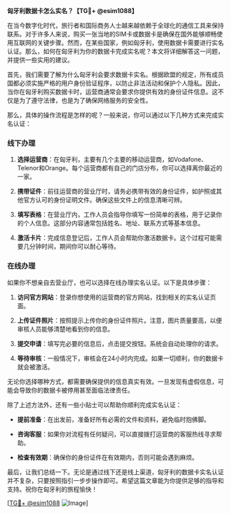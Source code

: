 **匈牙利数据卡怎么实名？【TG💪+ @esim1088】**

在当今数字化时代，旅行者和国际商务人士越来越依赖于全球化的通信工具来保持联系。对于许多人来说，购买一张当地的SIM卡或数据卡是确保在国外能够顺畅使用互联网的关键步骤。然而，在某些国家，例如匈牙利，使用数据卡需要进行实名认证。那么，如何在匈牙利为你的数据卡完成实名呢？本文将详细解答这一问题，并提供一些实用的建议。

首先，我们需要了解为什么匈牙利会要求数据卡实名。根据欧盟的规定，所有成员国都必须实施严格的用户身份验证程序，以防止非法活动和保护个人隐私。因此，当你在匈牙利购买数据卡时，运营商通常会要求你提供有效的身份证件信息。这不仅是为了遵守法律，也是为了确保网络服务的安全性。

那么，具体的操作流程是怎样的呢？一般来说，你可以通过以下几种方式来完成实名认证：

### 线下办理

1. **选择运营商**：在匈牙利，主要有几个主要的移动运营商，如Vodafone、Telenor和Orange。每个运营商都有自己的门店分布，你可以选择离你最近的一家。
   
2. **携带证件**：前往运营商的营业厅时，请务必携带有效的身份证件，如护照或其他官方认可的身份证明文件。确保这些文件上的信息清晰可辨。

3. **填写表格**：在营业厅内，工作人员会指导你填写一份简单的表格，用于记录你的个人信息。这部分内容通常包括姓名、地址、联系方式等基本信息。

4. **激活卡片**：完成信息登记后，工作人员会帮助你激活数据卡。这个过程可能需要几分钟时间，期间你可以耐心等待。

### 在线办理

如果你不想亲自去营业厅，也可以选择在线办理实名认证。以下是具体步骤：

1. **访问官方网站**：登录你想使用的运营商的官方网站，找到相关的实名认证页面。

2. **上传证件照片**：按照提示上传你的身份证件照片。注意，图片质量要高，以便审核人员能够清楚地看到你的信息。

3. **提交申请**：填写完必要的信息后，点击提交按钮。系统会自动处理你的请求。

4. **等待审核**：一般情况下，审核会在24小时内完成。如果一切顺利，你的数据卡就会被激活。

无论你选择哪种方式，都需要确保提供的信息真实有效。一旦发现有虚假信息，可能会导致你的数据卡被停用甚至面临法律责任。

除了上述方法外，还有一些小贴士可以帮助你顺利完成实名认证：

- **提前准备**：在出发前，准备好所有必需的文件和资料，避免临时抱佛脚。
  
- **咨询客服**：如果你对流程有任何疑问，可以直接拨打运营商的客服热线寻求帮助。

- **检查有效期**：确保你的身份证件在有效期内，否则可能会遇到麻烦。

最后，让我们总结一下。无论是通过线下还是线上渠道，匈牙利的数据卡实名认证并不复杂，只要按照指引一步步操作即可。希望这篇文章能为你提供足够的指导和支持。祝你在匈牙利的旅程愉快！

[[TG💪+ @esim1088](https://t.me/s/esim1088) ![Image](https://i.postimg.cc/4NQfJmqS/Snipaste-2025-05-13-00-14-12.png)]